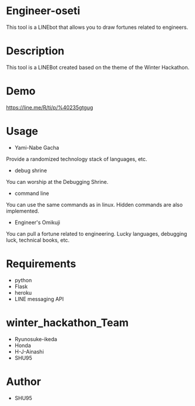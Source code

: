 # Engineer-oseti
This tool is a LINEbot that allows you to draw fortunes related to engineers.

# Description
This tool is a LINEBot created based on the theme of the Winter Hackathon.

# Demo
https://line.me/R/ti/p/%40235gtgug
# Usage
- Yami-Nabe Gacha

Provide a randomized technology stack of languages, etc.

- debug shrine

You can worship at the Debugging Shrine.

- command line

You can use the same commands as in linux.
Hidden commands are also implemented.

- Engineer's Omikuji

You can pull a fortune related to engineering.
Lucky languages, debugging luck, technical books, etc.


# Requirements
- python
- Flask 
- heroku
- LINE messaging API

# winter_hackathon_Team
- Ryunosuke-ikeda
- Honda
- H-J-Ainashi
- SHU95

# Author
- SHU95
